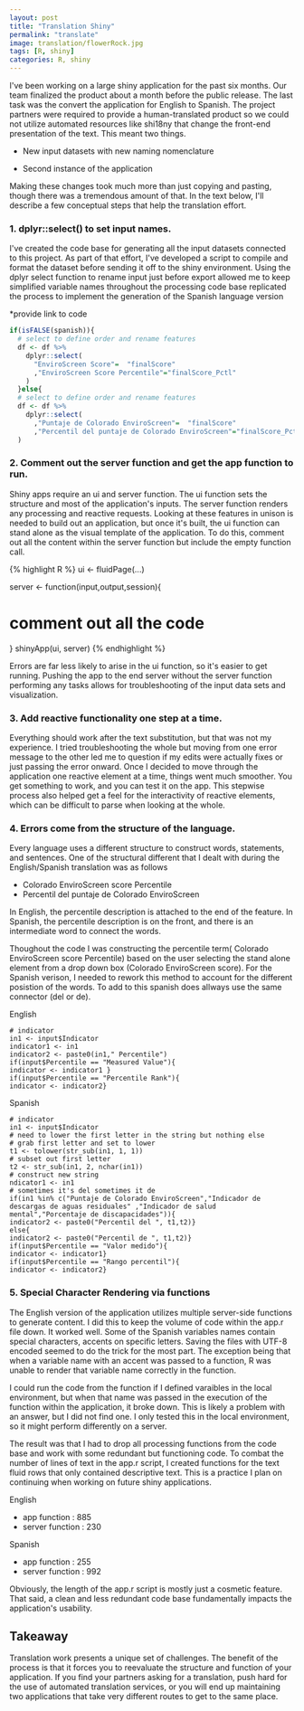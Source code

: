 ```yaml
---
layout: post
title: "Translation Shiny"
permalink: "translate"
image: translation/flowerRock.jpg
tags: [R, shiny]
categories: R, shiny
---
```



I've been working on a large shiny application for the past six months. Our team finalized the product about a month before the public release. The last task was the convert the application for English to Spanish. The project partners were required to provide a human-translated product so we could not utilize automated resources like shi18ny that change the front-end presentation of the text. This meant two things.

  - New input datasets with new naming nomenclature

  - Second instance of the application

Making these changes took much more than just copying and pasting, though there was a tremendous amount of that. In the text below, I'll describe a few conceptual steps that help the translation effort.

### 1. dplyr::select() to set input names.
  I've created the code base for generating all the input datasets connected to this project. As part of that effort, I've developed a script to compile and format the dataset before sending it off to the shiny environment. Using the dplyr select function to rename input just before export allowed me to
  keep simplified variable names throughout the processing code base replicated the process to implement the generation of the Spanish language version

*provide link to code
~~~R
if(isFALSE(spanish)){
  # select to define order and rename features
  df <- df %>%
    dplyr::select(
      "EnviroScreen Score"=  "finalScore"
      ,"EnviroScreen Score Percentile"="finalScore_Pctl"
    )
  }else{
  # select to define order and rename features
  df <- df %>%
    dplyr::select(
      ,"Puntaje de Colorado EnviroScreen"=  "finalScore"
      ,"Percentil del puntaje de Colorado EnviroScreen"="finalScore_Pctl"
  )
~~~

### 2. Comment out the server function and get the app function to run.
Shiny apps require an ui and server function. The ui function sets the structure and most of the application's inputs. The server function renders any processing and reactive requests. Looking at these features in unison is needed to build out an application, but once it's built, the ui function can stand alone as the visual template of the application. To do this, comment out all the content within the server function but include the empty function call.

{% highlight R %}
ui <- fluidPage(...)

server <- function(input,output,session){
# comment out all the code
}
shinyApp(ui, server)
{% endhighlight %}

Errors are far less likely to arise in the ui function, so it's easier to get running. Pushing the app to the end server without the server function performing any tasks allows for troubleshooting of the input data sets and visualization.

### 3. Add reactive functionality one step at a time.
Everything should work after the text substitution, but that was not my experience. I tried troubleshooting the whole but moving from one error message to the other led me to question if my edits were actually fixes or just passing the error onward.
Once I decided to move through the application one reactive element at a time, things went much smoother. You get something to work, and you can test it on the app. This stepwise process also helped get a feel for the interactivity of reactive elements, which can be difficult to parse when looking at the whole.

### 4. Errors come from the structure of the language.
Every language uses a different structure to construct words, statements, and sentences. One of the structural different that I dealt with during the English/Spanish translation was as follows

- Colorado EnviroScreen score Percentile
- Percentil del puntaje de Colorado EnviroScreen

In English, the percentile description is attached to the end of the feature.
In Spanish, the percentile description is on the front, and there is an intermediate word to connect the words.

Thoughout the code I was constructing the percentile term( Colorado EnviroScreen score Percentile) based on the user selecting the stand alone element from a drop down box (Colorado EnviroScreen score). For the Spanish verison, I needed to rework this method to account for the different posistion of the words. To add to this spanish does allways use the same connector (del or de).

English
```{r}
# indicator
in1 <- input$Indicator
indicator1 <- in1
indicator2 <- paste0(in1," Percentile")
if(input$Percentile == "Measured Value"){
indicator <- indicator1 }
if(input$Percentile == "Percentile Rank"){
indicator <- indicator2}
```
Spanish
```{r}
# indicator
in1 <- input$Indicator
# need to lower the first letter in the string but nothing else
# grab first letter and set to lower
t1 <- tolower(str_sub(in1, 1, 1))
# subset out first letter
t2 <- str_sub(in1, 2, nchar(in1))
# construct new string
ndicator1 <- in1
# sometimes it's del sometimes it de
if(in1 %in% c("Puntaje de Colorado EnviroScreen","Indicador de descargas de aguas residuales" ,"Indicador de salud mental","Porcentaje de discapacidades")){
indicator2 <- paste0("Percentil del ", t1,t2)}
else{
indicator2 <- paste0("Percentil de ", t1,t2)}
if(input$Percentile == "Valor medido"){
indicator <- indicator1}
if(input$Percentile == "Rango percentil"){
indicator <- indicator2}
```
### 5. Special Character Rendering via functions
The English version of the application utilizes multiple server-side functions to generate content. I did this to keep the volume of code within the app.r file down. It worked well.
Some of the Spanish variables names contain special characters, accents on specific letters. Saving the files with UTF-8 encoded seemed to do the trick for the most part. The exception being that when a variable name with an accent was passed to a function, R was unable to render that variable name correctly in the function.

I could run the code from the function if I defined varaibles in the local environment, but when that name was passed in the execution of the function within the application, it broke down. This is likely a problem with an answer, but I did not find one. I only tested this in the local environment, so it might perform differently on a server.

The result was that I had to drop all processing functions from the code base and work with some redundant but functioning code. To combat the number of lines of text in the app.r script, I created functions for the text fluid rows that only contained descriptive text. This is a practice I plan on continuing when working on future shiny applications.

English
- app function : 885
- server function : 230

Spanish
- app function : 255
- server function : 992

Obviously, the length of the app.r script is mostly just a cosmetic feature. That said, a clean and less redundant code base fundamentally impacts the application's usability.

## Takeaway

Translation work presents a unique set of challenges. The benefit of the process is that it forces you to reevaluate the structure and function of your application. If you find your partners asking for a translation, push hard for the use of automated translation services, or you will end up maintaining two applications that take very different routes to get to the same place.
